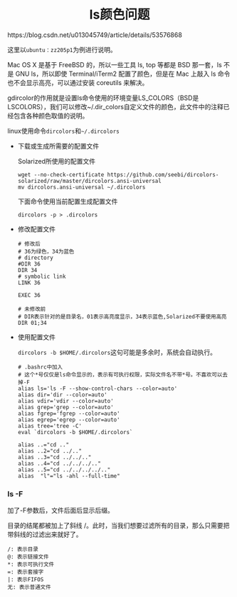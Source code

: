 <h1 align="center">ls颜色问题</h1>
https://blog.csdn.net/u013045749/article/details/53576868

这里以`ubuntu：zz205p1`为例进行说明。



Mac OS X 是基于 FreeBSD 的，所以一些工具 ls, top 等都是 BSD 那一套，ls 不是 GNU ls，所以即使 
Terminal/iTerm2 配置了颜色，但是在 Mac 上敲入 ls 命令也不会显示高亮，可以通过安装 coreutils 来解决。

gdircolor的作用就是设置ls命令使用的环境变量LS_COLORS（BSD是LSCOLORS），我们可以修改~/.dir_colors自定义文件的颜色，此文件中的注释已经包含各种颜色取值的说明。

linux使用命令`dircolors`和`~/.dircolors`



- 下载或生成所需要的配置文件

  Solarized所使用的配置文件

  ```shell
  wget --no-check-certificate https://github.com/seebi/dircolors-solarized/raw/master/dircolors.ansi-universal
  mv dircolors.ansi-universal ~/.dircolors
  ```

  下面命令使用当前配置生成配置文件

  ```shell
  dircolors -p > .dircolors
  ```

- 修改配置文件

  ```shell
  # 修改后
  # 36为绿色，34为蓝色
  # directory
  #DIR 36
  DIR 34
  # symbolic link
  LINK 36
  
  EXEC 36
  ```

  ```shell
  # 未修改前
  # DIR表示针对的是目录名，01表示高亮度显示，34表示蓝色,Solarized不要使用高亮
  DIR 01;34
  ```

  

- 使用配置文件

  `dircolors -b $HOME/.dircolors`这句可能是多余时，系统会自动执行。

  ```shell
  # .bashrc中加入
  # 这个*号仅仅是ls命令显示的，表示有可执行权限，实际文件名不带*号。不喜欢可以去掉-F
  alias ls='ls -F --show-control-chars --color=auto'
  alias dir='dir --color=auto'
  alias vdir='vdir --color=auto'
  alias grep='grep --color=auto'
  alias fgrep='fgrep --color=auto'
  alias egrep='egrep --color=auto'
  alias tree='tree -C'
  eval `dircolors -b $HOME/.dircolors`
  
  alias ..="cd .."
  alias ..2="cd ../.."
  alias ..3="cd ../../.."
  alias ..4="cd ../../../.."
  alias ..5="cd ../../../../.."
  alias  "l"="ls -ahl --full-time"
  ```

  

### ls -F

加了-F参数后，文件后面后显示后缀。

目录的结尾都被加上了斜线 /。此时，当我们想要过滤所有的目录，那么只需要把带斜线的过滤出来就好了。

```shell
/: 表示目录
@: 表示链接文件
*: 表示可执行文件
=: 表示套接字
|: 表示FIFOS
无: 表示普通文件
```

